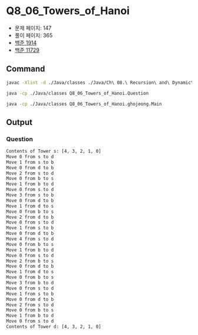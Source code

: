 # Q8_06_Towers_of_Hanoi

- 문제 페이지: 147
- 풀이 페이지: 365
- [백준 1914](https://www.acmicpc.net/problem/1914)
- [백준 11729](https://www.acmicpc.net/problem/11729)

## Command

```sh
javac -Xlint -d ./Java/classes ./Java/Ch\ 08.\ Recursion\ and\ Dynamic\ Programming/Q8_06_Towers_of_Hanoi/**/*.java

java -cp ./Java/classes Q8_06_Towers_of_Hanoi.Question

java -cp ./Java/classes Q8_06_Towers_of_Hanoi.ghojeong.Main
```

## Output

### Question

```txt
Contents of Tower s: [4, 3, 2, 1, 0]
Move 0 from s to d
Move 1 from s to b
Move 0 from d to b
Move 2 from s to d
Move 0 from b to s
Move 1 from b to d
Move 0 from s to d
Move 3 from s to b
Move 0 from d to b
Move 1 from d to s
Move 0 from b to s
Move 2 from d to b
Move 0 from s to d
Move 1 from s to b
Move 0 from d to b
Move 4 from s to d
Move 0 from b to s
Move 1 from b to d
Move 0 from s to d
Move 2 from b to s
Move 0 from d to b
Move 1 from d to s
Move 0 from b to s
Move 3 from b to d
Move 0 from s to d
Move 1 from s to b
Move 0 from d to b
Move 2 from s to d
Move 0 from b to s
Move 1 from b to d
Move 0 from s to d
Contents of Tower d: [4, 3, 2, 1, 0]
```
